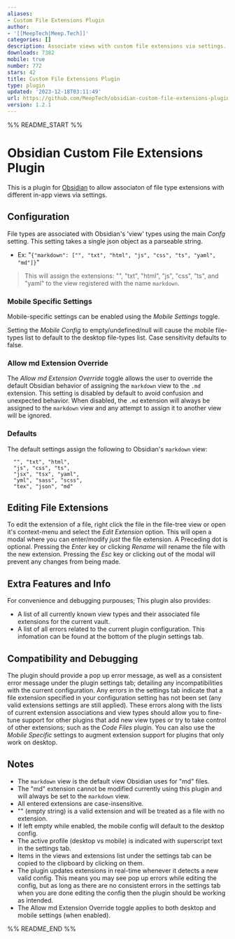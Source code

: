 ```yaml
---
aliases:
- Custom File Extensions Plugin
author:
- '[[MeepTech|Meep.Tech]]'
categories: []
description: Associate views with custom file extensions via settings.
downloads: 7382
mobile: true
number: 772
stars: 42
title: Custom File Extensions Plugin
type: plugin
updated: '2023-12-18T03:11:49'
url: https://github.com/MeepTech/obsidian-custom-file-extensions-plugin
version: 1.2.1
---
```


%% README_START %%

# Obsidian Custom File Extensions Plugin

This is a plugin for [Obsidian](https://obsidian.md) to allow associaton of file type extensions with different in-app views via settings.

## Configuration

File types are associated with Obsidian's 'view' types using the main *Confg* setting. This setting takes a single json object as a parseable string.

- Ex: "`{"markdown": ["", "txt", "html", "js", "css", "ts", "yaml", "md"]}`"

> This will assign the extensions: "", "txt", "html", "js", "css", "ts", and "yaml" to the view registered with the name `markdown`.

### Mobile Specific Settings
Mobile-specific settings can be enabled using the *Mobile Settings* toggle.

Setting the *Mobile Config* to empty/undefined/null will cause the mobile file-types list to default to the desktop file-types list. Case sensitivity defaults to false.

### Allow md Extension Override
The *Allow md Extension Override* toggle allows the user to override the default Obsidian behavior of assigning the `markdown` view to the `.md` extension. This setting is disabled by default to avoid confusion and unexpected behavior. When disabled, the `.md` extension will always be assigned to the `markdown` view and any attempt to assign it to another view will be ignored.

### Defaults

The default settings assign the following to Obsidian's `markdown` view:
``` 
  "", "txt", "html",
  "js", "css", "ts",
  "jsx", "tsx", "yaml",
  "yml", "sass", "scss",
  "tex", "json", "md"
```

## Editing File Extensions
To edit the extension of a file, right click the file in the file-tree view or open it's context-menu and select the *Edit Extension* option. This will open a modal where you can enter/modify *just* the file extension. A Preceding dot is optional. Pressing the *Enter* key or clicking *Rename* will rename the file with the new extension. Pressing the *Esc* key or clicking out of the modal will prevent any changes from being made.

## Extra Features and Info
For convenience and debugging purpouses; This plugin also provides: 
  - A list of all currently known view types and their associated file extensions for the current vault.
  - A list of all errors related to the current plugin configuration. 
This infomation can be found at the bottom of the plugin settings tab. 

## Compatibility and Debugging
The plugin should provide a pop up error message, as well as a consistent error message under the plugin settings tab; detailing any incompatibilities with the current configuration. Any errors in the settings tab indicate that a file extension specified in your configuration setting has not been set (any valid extensions settings are still applied). These errors along with the lists of current extension associations and view types should allow you to fine-tune support for other plugins that add new view types or try to take control of other extensions; such as the *Code Files* plugin.
You can also use the *Mobile Specific* settings to augment extension support for plugins that only work on desktop.

## Notes
- The `markdown` view is the default view Obsidian uses for "md" files. 
- The "md" extension cannot be modified currently using this plugin and will always be set to the `markdown` view.
- All entered extensions are case-insensitive.
- "" (empty string) is a valid extension and will be treated as a file with no extension.
- If left empty while enabled, the mobile config will default to the desktop config.
- The active profile (desktop vs mobile) is indicated with superscript text in the settings tab.
- Items in the views and extensions list under the settings tab can be copied to the clipboard by clicking on them.
- The plugin updates extensions in real-time whenever it detects a new valid config. This means you may see pop up errors while editing the config, but as long as there are no consistent errors in the settings tab when you are done editing the config then the plugin should be working as intended.
- The Allow md Extension Override toggle applies to both desktop and mobile settings (when enabled).

 

%% README_END %%